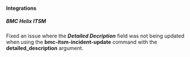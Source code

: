 
#### Integrations

##### BMC Helix ITSM

Fixed an issue where the ***Detailed Decription*** field was not being updated when using the **bmc-itsm-incident-update** command with the **detailed_description** argument.
